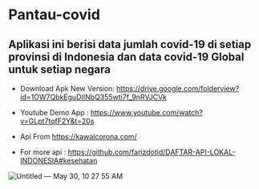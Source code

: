 # Pantau-covid



## Aplikasi ini berisi data jumlah covid-19 di setiap provinsi di Indonesia dan data covid-19 Global untuk setiap negara



 - Download Apk New Version: https://drive.google.com/folderview?id=1OW7QbkEguDIINbQ355wti7f_9nRVJCVk

 - Youtube Demo App : https://www.youtube.com/watch?v=GLpt7tqfF2Y&t=20s

 - Api From https://kawalcorona.com/

 - For more api : https://github.com/farizdotid/DAFTAR-API-LOKAL-INDONESIA#kesehatan

![Untitled — May 30, 10 27 55 AM](https://user-images.githubusercontent.com/59316805/120094323-e85b4100-c149-11eb-900c-49ca3bc2d202.png)



